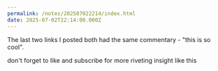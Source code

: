 ```yaml
---
permalink: /notes/202507022214/index.html
date: 2025-07-02T22:14:00.000Z
---
```


The last two links I posted both had the same commentary - "this is so cool".

don't forget to like and subscribe for more riveting insight like this